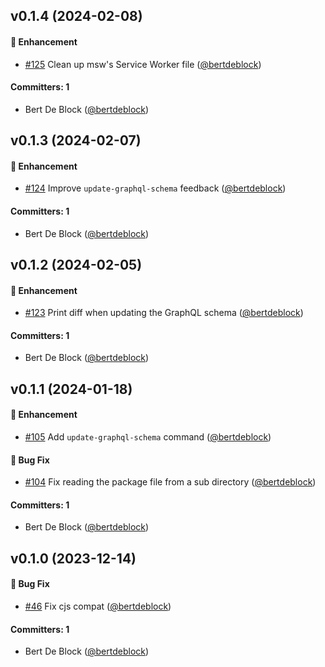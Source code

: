 




## v0.1.4 (2024-02-08)

#### :rocket: Enhancement
* [#125](https://github.com/Bagaar/build-helpers/pull/125) Clean up msw's Service Worker file ([@bertdeblock](https://github.com/bertdeblock))

#### Committers: 1
- Bert De Block ([@bertdeblock](https://github.com/bertdeblock))

## v0.1.3 (2024-02-07)

#### :rocket: Enhancement
* [#124](https://github.com/Bagaar/build-helpers/pull/124) Improve `update-graphql-schema` feedback ([@bertdeblock](https://github.com/bertdeblock))

#### Committers: 1
- Bert De Block ([@bertdeblock](https://github.com/bertdeblock))

## v0.1.2 (2024-02-05)

#### :rocket: Enhancement
* [#123](https://github.com/Bagaar/build-helpers/pull/123) Print diff when updating the GraphQL schema ([@bertdeblock](https://github.com/bertdeblock))

#### Committers: 1
- Bert De Block ([@bertdeblock](https://github.com/bertdeblock))

## v0.1.1 (2024-01-18)

#### :rocket: Enhancement
* [#105](https://github.com/Bagaar/build-helpers/pull/105) Add `update-graphql-schema` command ([@bertdeblock](https://github.com/bertdeblock))

#### :bug: Bug Fix
* [#104](https://github.com/Bagaar/build-helpers/pull/104) Fix reading the package file from a sub directory ([@bertdeblock](https://github.com/bertdeblock))

#### Committers: 1
- Bert De Block ([@bertdeblock](https://github.com/bertdeblock))

## v0.1.0 (2023-12-14)

#### :bug: Bug Fix
* [#46](https://github.com/Bagaar/build-helpers/pull/46) Fix cjs compat ([@bertdeblock](https://github.com/bertdeblock))

#### Committers: 1
- Bert De Block ([@bertdeblock](https://github.com/bertdeblock))

